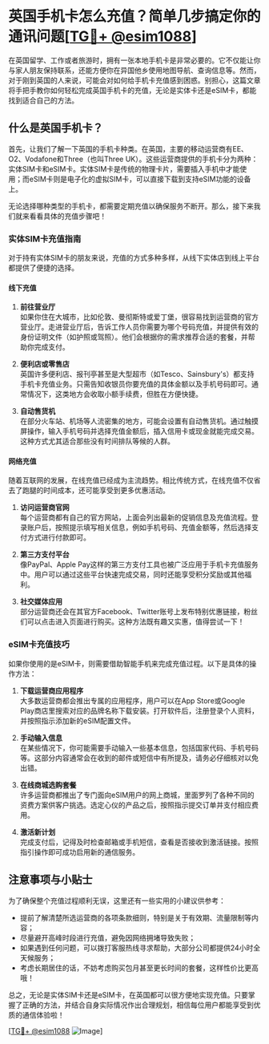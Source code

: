 # 英国手机卡怎么充值？简单几步搞定你的通讯问题[[TG💪+ @esim1088](https://t.me/s/esim1088)]

在英国留学、工作或者旅游时，拥有一张本地手机卡是非常必要的。它不仅能让你与家人朋友保持联系，还能方便你在异国他乡使用地图导航、查询信息等。然而，对于刚到英国的人来说，可能会对如何给手机卡充值感到困惑。别担心，这篇文章将手把手教你如何轻松完成英国手机卡的充值，无论是实体卡还是eSIM卡，都能找到适合自己的方法。

## 什么是英国手机卡？

首先，让我们了解一下英国的手机卡种类。在英国，主要的移动运营商有EE、O2、Vodafone和Three（也叫Three UK）。这些运营商提供的手机卡分为两种：实体SIM卡和eSIM卡。实体SIM卡是传统的物理卡片，需要插入手机中才能使用；而eSIM卡则是电子化的虚拟SIM卡，可以直接下载到支持eSIM功能的设备上。

无论选择哪种类型的手机卡，都需要定期充值以确保服务不断开。那么，接下来我们就来看看具体的充值步骤吧！

### 实体SIM卡充值指南

对于持有实体SIM卡的朋友来说，充值的方式多种多样，从线下实体店到线上平台都提供了便捷的选择。

#### 线下充值

1. **前往营业厅**  
   如果你住在大城市，比如伦敦、曼彻斯特或爱丁堡，很容易找到运营商的官方营业厅。走进营业厅后，告诉工作人员你需要为哪个号码充值，并提供有效的身份证明文件（如护照或驾照）。他们会根据你的需求推荐合适的套餐，并帮助你完成支付。

2. **便利店或零售店**  
   英国许多便利店、报刊亭甚至是大型超市（如Tesco、Sainsbury's）都支持手机卡充值业务。只需告知收银员你要充值的具体金额以及手机号码即可。通常情况下，这类地方会收取小额手续费，但胜在方便快捷。

3. **自动售货机**  
   在部分火车站、机场等人流密集的地方，可能会设置有自动售货机。通过触摸屏操作，输入手机号码并选择充值金额后，插入信用卡或现金就能完成交易。这种方式尤其适合那些没有时间排队等候的人群。

#### 网络充值

随着互联网的发展，在线充值已经成为主流趋势。相比传统方式，在线充值不仅省去了跑腿的时间成本，还可能享受到更多优惠活动。

1. **访问运营商官网**  
   每个运营商都有自己的官方网站，上面会列出最新的促销信息及充值流程。登录账户后，按照提示填写相关信息，例如手机号码、充值金额等，然后选择支付方式进行付款即可。

2. **第三方支付平台**  
   像PayPal、Apple Pay这样的第三方支付工具也被广泛应用于手机卡充值服务中。用户可以通过这些平台快速完成交易，同时还能享受积分奖励或其他福利。

3. **社交媒体应用**  
   部分运营商还会在其官方Facebook、Twitter账号上发布特别优惠链接，粉丝们可以点击进入页面进行购买。这种方法既有趣又实惠，值得尝试一下！

### eSIM卡充值技巧

如果你使用的是eSIM卡，则需要借助智能手机来完成充值过程。以下是具体的操作方法：

1. **下载运营商应用程序**  
   大多数运营商都会推出专属的应用程序，用户可以在App Store或Google Play商店里搜索对应的品牌名称下载安装。打开软件后，注册登录个人资料，并按照指示添加新的eSIM配置文件。

2. **手动输入信息**  
   在某些情况下，你可能需要手动输入一些基本信息，包括国家代码、手机号码等。这部分内容通常会在收到的邮件或短信中有所提及，请务必仔细核对以免出错。

3. **在线商城选购套餐**  
   许多运营商都推出了专门面向eSIM用户的网上商城，里面罗列了各种不同的资费方案供客户挑选。选定心仪的产品之后，按照指示提交订单并支付相应费用。

4. **激活新计划**  
   完成支付后，记得及时检查邮箱或手机短信，查看是否接收到激活链接。按照指引操作即可成功启用新的通信服务。

## 注意事项与小贴士

为了确保整个充值过程顺利无误，这里还有一些实用的小建议供参考：

- 提前了解清楚所选运营商的各项条款细则，特别是关于有效期、流量限制等内容；
- 尽量避开高峰时段进行充值，避免因网络拥堵导致失败；
- 如果遇到任何问题，可以拨打客服热线寻求帮助，大部分公司都提供24小时全天候服务；
- 考虑长期居住的话，不妨考虑购买包月甚至更长时间的套餐，这样性价比更高哦！

总之，无论是实体SIM卡还是eSIM卡，在英国都可以很方便地实现充值。只要掌握了正确的方法，并结合自身实际情况作出合理规划，相信每位用户都能享受到优质的通信体验啦！

[[TG💪+ @esim1088](https://t.me/s/esim1088) ![Image](https://i.postimg.cc/4NQfJmqS/Snipaste-2025-05-13-00-14-12.png)]